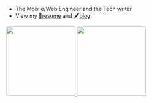 - The Mobile/Web Engineer and the Tech writer
- View my 🎩[resume](https://gasolin.idv.tw/) and 🖋[blog](http://blog.gasolin.idv.tw/)

<a href="https://github.com/gasolin">
  <img height="180em" src="https://github-readme-stats.vercel.app/api?username=gasolin&theme=default&count_private=true&show_icons=true" />
  <img height="180em" src="https://github-readme-stats.vercel.app/api/top-langs/?username=gasolin&theme=default&layout=compact" />
</a>

<br/>
